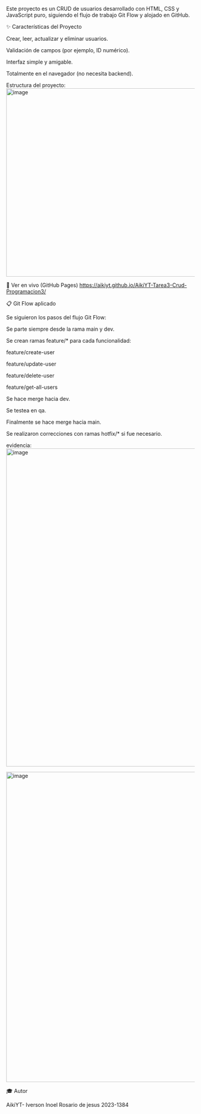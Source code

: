 

Este proyecto es un CRUD de usuarios desarrollado con HTML, CSS y JavaScript puro, siguiendo el flujo de trabajo Git Flow y alojado en GitHub.

✨ Características del Proyecto

Crear, leer, actualizar y eliminar usuarios.

Validación de campos (por ejemplo, ID numérico).

Interfaz simple y amigable.

Totalmente en el navegador (no necesita backend).


Estructura del proyecto:
<img width="1115" height="502" alt="image" src="https://github.com/user-attachments/assets/34f6a57f-09f6-425e-b5ca-c22d919cf506" />

🚀 Ver en vivo (GitHub Pages) https://aikiyt.github.io/AikiYT-Tarea3-Crud-Programacion3/

📋 Git Flow aplicado

Se siguieron los pasos del flujo Git Flow:

Se parte siempre desde la rama main y dev.

Se crean ramas feature/* para cada funcionalidad:

feature/create-user

feature/update-user

feature/delete-user

feature/get-all-users

Se hace merge hacia dev.

Se testea en qa.

Finalmente se hace merge hacia main.

Se realizaron correcciones con ramas hotfix/* si fue necesario.


evidencia: 
<img width="1612" height="848" alt="image" src="https://github.com/user-attachments/assets/53e9b8b3-90aa-4f16-8626-f85259b289f9" />

<img width="1691" height="827" alt="image" src="https://github.com/user-attachments/assets/5ecc5747-a8bf-41aa-a49f-8a4d7f3780be" />

🎓 Autor

AikiYT- Iverson Inoel Rosario de jesus 2023-1384


